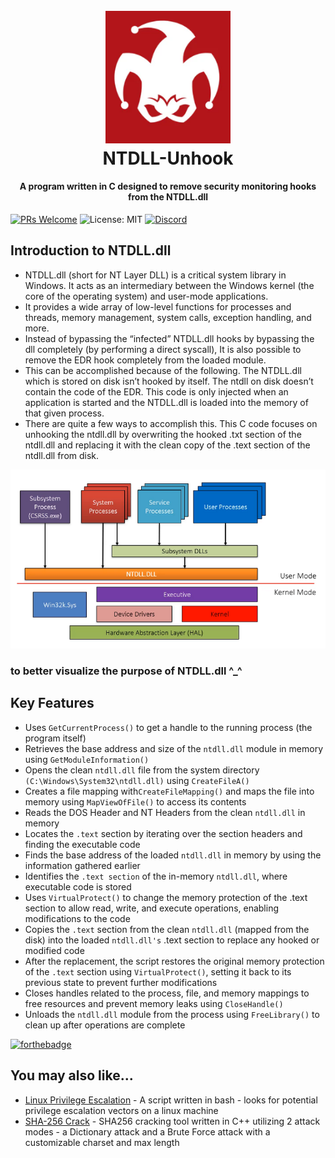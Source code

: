 
<h1 align="center">
  <br>
  <img src=https://raw.githubusercontent.com/tlsbollei/NTDLL-Unhook/refs/heads/main/imgs/mnamom.png alt="Linux Peas" width="200"></a>
  <br>
  NTDLL-Unhook
  <br>
</h1>

<h4 align="center">A program written in C designed to remove security monitoring hooks from the NTDLL.dll <a href="http://electron.atom.io" target="_blank"></a></h4>

[![PRs Welcome](https://img.shields.io/badge/PRs-welcome-brightgreen.svg?style=flat-square)](https://makeapullrequest.com)
![License: MIT](https://img.shields.io/badge/License-MIT-yellow.svg?style=flat-square)
[![Discord](https://img.shields.io/badge/Discord-7289DA?style=flat-square&logo=discord&logoColor=white)](https://discord.gg/MqqPYJ2s)
## Introduction to NTDLL.dll
* NTDLL.dll (short for NT Layer DLL) is a critical system library in Windows. It acts as an intermediary between the Windows kernel (the core of the operating system) and user-mode applications. 
* It provides a wide array of low-level functions for processes and threads, memory management, system calls, exception handling, and more.
* Instead of bypassing the “infected” NTDLL.dll hooks by bypassing the dll completely (by performing a direct syscall), It is also possible to remove the EDR hook completely from the loaded module.
* This can be accomplished because of the following. The NTDLL.dll which is stored on disk isn’t hooked by itself. The ntdll on disk doesn’t contain the code of the EDR. This code is only injected when an application is started and the NTDLL.dll is loaded into the memory of that given process.
* There are quite a few ways to accomplish this. This C code focuses on unhooking the ntdll.dll by overwriting the hooked .txt section of the ntdll.dll and replacing it with the clean copy of the .text section of the ntdll.dll from disk.


![screenshot](https://raw.githubusercontent.com/tlsbollei/NTDLL-Unhook/refs/heads/main/imgs/ntdll.png)
### to better visualize the purpose of NTDLL.dll ^_^



## Key Features
* Uses ```GetCurrentProcess()``` to get a handle to the running process (the program itself)
* Retrieves the base address and size of the ```ntdll.dll``` module in memory using ```GetModuleInformation()```
* Opens the clean ```ntdll.dll``` file from the system directory ```(C:\Windows\System32\ntdll.dll)``` using ```CreateFileA()```
* Creates a file mapping with```CreateFileMapping()``` and maps the file into memory using ```MapViewOfFile()``` to access its contents
* Reads the DOS Header and NT Headers from the clean ```ntdll.dll``` in memory
* Locates the ```.text``` section by iterating over the section headers and finding the executable code
* Finds the base address of the loaded ```ntdll.dll``` in memory by using the information gathered earlier
* Identifies the ```.text section``` of the in-memory ```ntdll.dll```, where executable code is stored
* Uses ```VirtualProtect()``` to change the memory protection of the .text section to allow read, write, and execute operations, enabling modifications to the code
* Copies the ```.text``` section from the clean ```ntdll.dll``` (mapped from the disk) into the loaded ```ntdll.dll's``` .text section to replace any hooked or modified code
* After the replacement, the script restores the original memory protection of the ```.text``` section using ```VirtualProtect()```, setting it back to its previous state to prevent further modifications
* Closes handles related to the process, file, and memory mappings to free resources and prevent memory leaks using ```CloseHandle()```
* Unloads the ```ntdll.dll``` module from the process using ```FreeLibrary()``` to clean up after operations are complete




 [![forthebadge](https://forthebadge.com/images/featured/featured-oooo-kill-em.svg)](https://forthebadge.com)


## You may also like...
- [Linux Privilege Escalation](https://github.com/tlsbollei/peas) - A script written in bash - looks for potential privilege escalation vectors on a linux machine
- [SHA-256 Crack](https://github.com/tlsbollei/sha256crack) - SHA256 cracking tool written in C++ utilizing 2 attack modes - a Dictionary attack and a Brute Force attack with a customizable charset and max length



